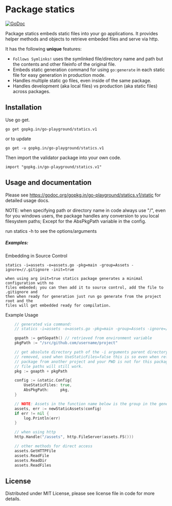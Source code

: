 Package statics
===============

[![GoDoc](https://godoc.org/gopkg.in/go-playground/statics.v1/static?status.svg)](https://godoc.org/gopkg.in/go-playground/statics.v1/static)

Package statics embeds static files into your go applications. It provides helper methods and objects to retrieve embeded files and serve via http.

It has the following **unique** features:

-   ```Follows Symlinks!``` uses the symlinked file/directory name and path but the contents and other fileinfo of the original file.
-   Embeds static generation command for using ```go:generate``` in each static file for easy generation in production mode.
-   Handles multiple static go files, even inside of the same package.
-   Handles development (aka local files) vs production (aka static files) across packages.

Installation
------------
Use go get.

	go get gopkg.in/go-playground/statics.v1

or to update

	go get -u gopkg.in/go-playground/statics.v1

Then import the validator package into your own code.

	import "gopkg.in/go-playground/statics.v1"

Usage and documentation
------

Please see https://godoc.org/gopkg.in/go-playground/statics.v1/static for detailed usage docs.

NOTE: when specifying path or directory name in code always use "/", even for you windows users,
     the package handles any conversion to you local filesystem paths; Except for the AbsPkgPath
     variable in the config.

run statics -h to see the options/arguments

##### Examples:

Embedding in Source Control

	statics -i=assets -o=assets.go -pkg=main -group=Assets -ignore=//.gitignore -init=true

	when using arg init=true statics package generates a minimal configuration with no 
	files embeded; you can then add it to source control, add the file to .gitignore and 
	then when ready for generation just run go generate from the project root and the 
	files will get embedded ready for compilation.

Example Usage
```go
	// generated via command: 
	// statics -i=assets -o=assets.go -pkg=main -group=Assets -ignore=//.gitignore

	gopath := getGopath() // retrieved from environment variable
	pkgPath := "/src/github.com/username/project"

	// get absolute directory path of the -i arguments parent directory + any prefix 
	// removed, used when UseStaticFiles=false this is so even when referencing this 
	// package from another project and your PWD is not for this package anymore the 
	// file paths will still work.
	pkg := goapth + pkgPath

	config := &static.Config{
		UseStaticFiles: true,
		AbsPkgPath:     pkg,
	}

	// NOTE: Assets in the function name below is the group in the generation command
	assets, err := newStaticAssets(config)
	if err != nil {
		log.Println(err)
	}

	// when using http
	http.Handle("/assets", http.FileServer(assets.FS()))

	// other methods for direct access
	assets.GetHTTPFile
	assets.ReadFile
	assets.ReadDir
	assets.ReadFiles
```

License
------
Distributed under MIT License, please see license file in code for more details.
